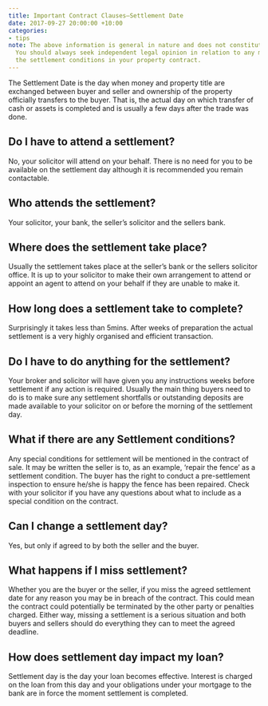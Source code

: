 ```yaml
---
title: Important Contract Clauses—Settlement Date
date: 2017-09-27 20:00:00 +10:00
categories:
- tips
note: The above information is general in nature and does not constitute legal advice.
  You should always seek independent legal opinion in relation to any matter regarding
  the settlement conditions in your property contract.
---
```


The Settlement Date is the day when money and property title are exchanged between buyer and seller and ownership of the property officially transfers to the buyer. That is, the actual day on which transfer of cash or assets is completed and is usually a few days after the trade was done. 

## Do I have to attend a settlement?
No, your solicitor will attend on your behalf. There is no need for you to be available on the settlement day although it is recommended you remain contactable.

## Who attends the settlement?
Your solicitor, your bank, the seller’s solicitor and the sellers bank. 

## Where does the settlement take place?
Usually the settlement takes place at the seller’s bank or the sellers solicitor office. It is up to your solicitor to make their own arrangement to attend or appoint an agent to attend on your behalf if they are unable to make it.

## How long does a settlement take to complete?
Surprisingly it takes less than 5mins. After weeks of preparation the actual settlement is a very highly organised and efficient transaction.

## Do I have to do anything for the settlement?
Your broker and solicitor will have given you any instructions weeks before settlement if any action is required. Usually the main thing buyers need to do is to make sure any settlement shortfalls or outstanding deposits are made available to your solicitor on or before the morning of the settlement day.

## What if there are any Settlement conditions?
Any special conditions for settlement will be mentioned in the contract of sale. It may be written the seller is to, as an example, ‘repair the fence’ as a settlement condition. The buyer has the right to conduct a pre-settlement inspection to ensure he/she is happy the fence has been repaired. Check with your solicitor if you have any questions about what to include as a special condition on the contract.

## Can I change a settlement day?
Yes, but only if agreed to by both the seller and the buyer.

## What happens if I miss settlement?
Whether you are the buyer or the seller, if you miss the agreed settlement date for any reason you may be in breach of the contract. This could mean the contract could potentially be terminated by the other party or penalties charged. Either way, missing a settlement is a serious situation and both buyers and sellers should do everything they can to meet the agreed deadline.

## How does settlement day impact my loan?
Settlement day is the day your loan becomes effective. Interest is charged on the loan from this day and your obligations under your mortgage to the bank are in force the moment settlement is completed.
